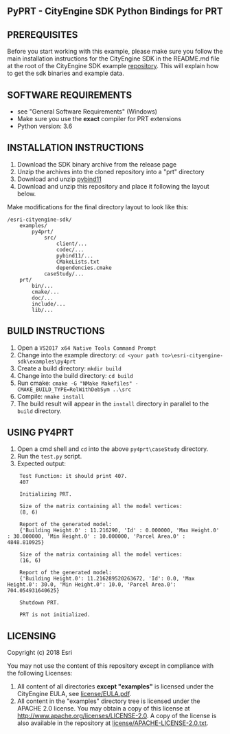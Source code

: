 PyPRT - CityEngine SDK Python Bindings for PRT
------------------------------------------


PREREQUISITES
-------------

Before you start working with this example, please make sure you follow
the main installation instructions for the CityEngine SDK in the
README.md file at the root of the CityEngine SDK example [repository](https://github.com/Esri/esri-cityengine-sdk). This will 
explain how to get the sdk binaries and example data.


SOFTWARE REQUIREMENTS
---------------------

- see "General Software Requirements" (Windows)
- Make sure you use the **exact** compiler for PRT extensions
- Python version: 3.6


INSTALLATION INSTRUCTIONS
---------------------

1. Download the SDK binary archive from the release page
1. Unzip the archives into the cloned repository into a "prt" directory
1. Download and unzip [pybind11](https://github.com/pybind/pybind11/tree/stable)
1. Download and unzip this repository and place it following the layout below.

Make modifications for the final directory layout to look like this:
```
/esri-cityengine-sdk/
    examples/
		py4prt/
			src/
				client/...
				codec/...
				pybind11/...
				CMakeLists.txt
				dependencies.cmake
			caseStudy/...
    prt/
        bin/...
        cmake/...
        doc/...
        include/...
        lib/...
```


BUILD INSTRUCTIONS
------------------

1. Open a `VS2017 x64 Native Tools Command Prompt`
1. Change into the example directory: `cd <your path to>\esri-cityengine-sdk\examples\py4prt`
1. Create a build directory: `mkdir build`
1. Change into the build directory: `cd build`
1. Run cmake: `cmake -G "NMake Makefiles" -CMAKE_BUILD_TYPE=RelWithDebSym ..\src`
1. Compile: `nmake install`
1. The build result will appear in the `install` directory in parallel to the `build` directory.


USING PY4PRT
-------------

1. Open a cmd shell and `cd` into the above `py4prt\caseStudy` directory.
1. Run the `test.py` script.
1. Expected output:
```
	Test Function: it should print 407.
	407

	Initializing PRT.

	Size of the matrix containing all the model vertices:
	(8, 6)

	Report of the generated model:
	{'Building Height.0' : 11.216290, 'Id' : 0.000000, 'Max Height.0' : 30.000000, 'Min Height.0' : 10.000000, 'Parcel Area.0' : 4848.810925}
	
	Size of the matrix containing all the model vertices:
	(16, 6)

	Report of the generated model:
	{'Building Height.0': 11.216289520263672, 'Id': 0.0, 'Max Height.0': 30.0, 'Min Height.0': 10.0, 'Parcel Area.0': 704.054931640625}

	Shutdown PRT.

	PRT is not initialized.
```


LICENSING
---------

Copyright (c) 2018 Esri

You may not use the content of this repository except in compliance with the following Licenses:
  1. All content of all directories **except "examples"** is licensed under the CityEngine EULA, see [license/EULA.pdf](license/EULA.pdf).
  2. All content in the "examples" directory tree is licensed under the APACHE 2.0 license. You may obtain a copy of this license at http://www.apache.org/licenses/LICENSE-2.0. A copy of the license is also available in the repository at [license/APACHE-LICENSE-2.0.txt](license/APACHE-LICENSE-2.0.txt).
